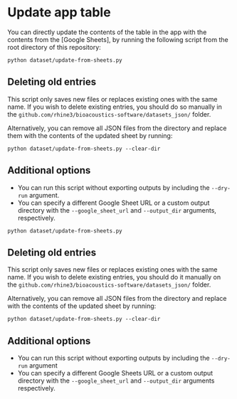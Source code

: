 # Update app table

You can directly update the contents of the table in the app with the contents from the [Google Sheets], by running the following script from the root directory of this repository:


```
python dataset/update-from-sheets.py 
```


## Deleting old entries

This script only saves new files or replaces existing ones with the same name. If you wish to delete existing entries, you should do so manually in the `github.com/rhine3/bioacoustics-software/datasets_json/` folder.

Alternatively, you can remove all JSON files from the directory and replace them with the contents of the updated sheet by running:

```
python dataset/update-from-sheets.py --clear-dir
```

## Additional options

 - You can run this script without exporting outputs by including the `--dry-run` argument.
 - You can specify a different Google Sheet URL or a custom output directory with the `--google_sheet_url` and `--output_dir` arguments, respectively.


```
python dataset/update-from-sheets.py 
```


## Deleting old entries

This script only saves new files or replaces existing ones with the same name. If you wish to delete existing entries, you should do it manually on the `github.com/rhine3/bioacoustics-software/datasets_json/` folder.

Alternatively, you can remove all JSON files from the directory and replace with the contents of the updated sheet by running:

```
python dataset/update-from-sheets.py --clear-dir
```

## Additional options

 - You can run this script without exporting outputs by including the `--dry-run` argument
 - You can specify a different Google Sheets URL or a custom output directory with the `--google_sheet_url` and `--output_dir` arguments respectively.
